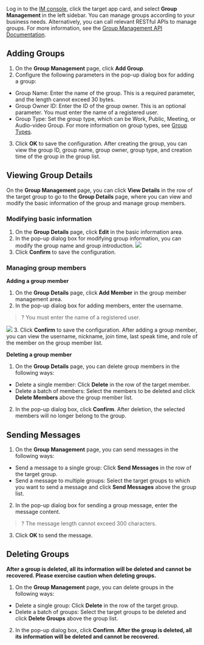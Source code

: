 Log in to the [IM console](https://console.cloud.tencent.com/im), click the target app card, and select **Group Management** in the left sidebar. You can manage groups according to your business needs.
Alternatively, you can call relevant RESTful APIs to manage groups. For more information, see the [Group Management API Documentation](https://intl.cloud.tencent.com/document/product/1047/34960).


## Adding Groups
1. On the **Group Management** page, click **Add Group**.
2. Configure the following parameters in the pop-up dialog box for adding a group:
 - Group Name: Enter the name of the group. This is a required parameter, and the length cannot exceed 30 bytes.
 - Group Owner ID: Enter the ID of the group owner. This is an optional parameter. You must enter the name of a registered user.
 - Group Type: Set the group type, which can be Work, Public, Meeting, or Audio-video Group. For more information on group types, see [Group Types](https://intl.cloud.tencent.com/document/product/1047/33529).
3. Click **OK** to save the configuration.
 After creating the group, you can view the group ID, group name, group owner, group type, and creation time of the group in the group list.

## Viewing Group Details
On the **Group Management** page, you can click **View Details** in the row of the target group to go to the **Group Details** page, where you can view and modify the basic information of the group and manage group members.

### Modifying basic information
1. On the **Group Details** page, click **Edit** in the basic information area.
2. In the pop-up dialog box for modifying group information, you can modify the group name and group introduction.
 ![](https://main.qcloudimg.com/raw/e02ca8b347201a324fe8c6816024a725.png)
3. Click **Confirm** to save the configuration.

### Managing group members
**Adding a group member**
1. On the **Group Details** page, click **Add Member** in the group member management area.
2. In the pop-up dialog box for adding members, enter the username.
 >? You must enter the name of a registered user.
 >
![](https://main.qcloudimg.com/raw/a770c24a1c91813e16e50da0616f22ba.png)
3. Click **Confirm** to save the configuration.
 After adding a group member, you can view the username, nickname, join time, last speak time, and role of the member on the group member list.

**Deleting a group member**
1. On the **Group Details** page, you can delete group members in the following ways:
 - Delete a single member: Click **Delete** in the row of the target member.
 - Delete a batch of members: Select the members to be deleted and click **Delete Members** above the group member list.
2. In the pop-up dialog box, click **Confirm**.
 After deletion, the selected members will no longer belong to the group.

## Sending Messages
1. On the **Group Management** page, you can send messages in the following ways:
 - Send a message to a single group: Click **Send Messages** in the row of the target group.
 - Send a message to multiple groups: Select the target groups to which you want to send a message and click **Send Messages** above the group list.
2. In the pop-up dialog box for sending a group message, enter the message content.
 >? The message length cannot exceed 300 characters.
 >
3. Click **OK** to send the message.

## Deleting Groups
**After a group is deleted, all its information will be deleted and cannot be recovered. Please exercise caution when deleting groups.**

1. On the **Group Management** page, you can delete groups in the following ways:
 - Delete a single group: Click **Delete** in the row of the target group.
 - Delete a batch of groups: Select the target groups to be deleted and click **Delete Groups** above the group list.
2. In the pop-up dialog box, click **Confirm**.
 **After the group is deleted, all its information will be deleted and cannot be recovered.**

